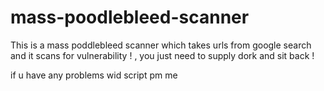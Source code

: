 mass-poodlebleed-scanner
========================

This is a mass poddlebleed scanner which takes urls from google search and it scans for vulnerability ! , you just need to supply dork and sit back !

if u have any problems wid script pm me 

